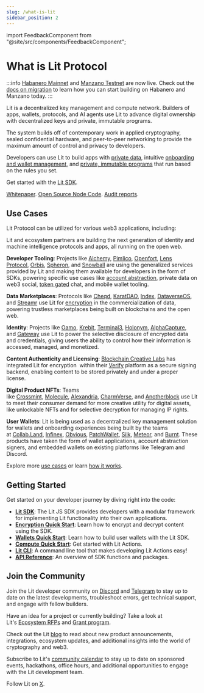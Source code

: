```yaml
---
slug: /what-is-lit
sidebar_position: 2
---
```


import FeedbackComponent from "@site/src/components/FeedbackComponent";

# What is Lit Protocol

:::info
[Habanero Mainnet](network/networks/mainnet) and [Manzano Testnet](network/networks/testnet) are now live. Check out the [docs on migration](network/migration-guide) to learn how you can start building on Habanero and Manzano today. 
:::

Lit is a decentralized key management and compute network. Builders of apps, wallets, protocols, and AI agents use Lit to advance digital ownership with decentralized keys and private, immutable programs.


The system builds off of contemporary work in applied cryptography, sealed confidential hardware, and peer-to-peer networking to provide the maximum amount of control and privacy to developers.

Developers can use Lit to build apps with [private data](../sdk/access-control/quick-start.md), intuitive [onboarding and wallet management](../sdk/wallets/quick-start.md), and [private, immutable programs](../sdk/serverless-signing/quick-start.md) that run based on the rules you set.

Get started with the [Lit SDK](../sdk/installation.md).

[Whitepaper](https://github.com/LIT-Protocol/whitepaper).   [Open Source Node Code](https://github.com/LIT-Protocol/Node).   [Audit reports](https://drive.google.com/drive/folders/1Rrht88iUkzpofwl1CvP9gEjqY60BKyFn?ref=spark.litprotocol.com).

## Use Cases

Lit Protocol can be utilized for various web3 applications, including:

Lit and ecosystem partners are building the next generation of identity and machine intelligence protocols and apps, all running on the open web.

**Developer Tooling**: Projects like [Alchemy](https://alchemy.com/?ref=spark.litprotocol.com), [Pimlico](https://www.pimlico.io/?ref=spark.litprotocol.com), [Openfort](https://www.openfort.xyz/?ref=spark.litprotocol.com), [Lens Protocol](https://www.lens.xyz/?ref=spark.litprotocol.com), [Orbis](https://useorbis.com/?ref=spark.litprotocol.com), [Spheron](https://spheron.network/?ref=spark.litprotocol.com), and [Snowball](https://www.snowballtools.xyz/?ref=spark.litprotocol.com) are using the generalized services provided by Lit and making them available for developers in the form of SDKs, powering specific use cases like [account abstraction](https://developer.litprotocol.com/v3/integrations/aa/overview?ref=spark.litprotocol.com), private data on web3 social, [token gated](https://developer.litprotocol.com/v3/sdk/access-control/evm/basic-examples?ref=spark.litprotocol.com) chat, and mobile wallet tooling.

**Data Marketplaces**: Protocols like [Cheqd](https://cheqd.io/?ref=spark.litprotocol.com), [KaratDAO](https://karatdao.com/?ref=spark.litprotocol.com), [Index](https://index.network/?ref=spark.litprotocol.com), [DataverseOS](https://dataverse-os.com/?ref=spark.litprotocol.com), and [Streamr](https://streamr.network/?ref=spark.litprotocol.com) use Lit for [encryption](https://developer.litprotocol.com/v3/sdk/access-control/encryption?ref=spark.litprotocol.com) in the commercialization of data, powering trustless marketplaces being built on blockchains and the open web.

**Identity**: Projects like [Oamo](https://www.oamo.io/?ref=spark.litprotocol.com), [Krebit](https://krebit.id/?ref=spark.litprotocol.com), [Terminal3](https://terminal3.io/?ref=spark.litprotocol.com), [Holonym](https://www.holonym.id/?ref=spark.litprotocol.com), [AlphaCapture](https://alphacapture.xyz/?ref=spark.litprotocol.com), and [Gateway](https://sandbox.mygateway.xyz/?ref=spark.litprotocol.com) use Lit to power the selective disclosure of encrypted data and credentials, giving users the ability to control how their information is accessed, managed, and monetized.

**Content Authenticity and Licensing**: [Blockchain Creative Labs](https://www.bcl.xyz/?ref=spark.litprotocol.com) has integrated Lit for encryption  within their [Verify](https://www.verifymedia.com/?ref=spark.litprotocol.com) platform as a secure signing backend, enabling content to be stored privately and under a proper license.

**Digital Product NFTs**: Teams like [Crossmint](https://crossmint.io/?ref=spark.litprotocol.com), [Molecule](https://www.molecule.xyz/?ref=spark.litprotocol.com), [Alexandria](https://alexandrialabs.xyz/?ref=spark.litprotocol.com), [CharmVerse](https://charmverse.io/?ref=spark.litprotocol.com), and [Anotherblock](https://anotherblock.io/drops/the-jackson-5-big-boy-limited-edition?ref=spark.litprotocol.com) use Lit to meet their consumer demand for more creative utility for digital assets, like unlockable NFTs and for selective decryption for managing IP rights.

**User Wallets**: Lit is being used as a decentralized key management solution for wallets and onboarding experiences being built by the teams at [Collab.Land](https://www.collab.land/?ref=spark.litprotocol.com), [Infinex](https://twitter.com/infinex_app?ref=spark.litprotocol.com), [Obvious](https://www.obvious.technology/?ref=spark.litprotocol.com), [PatchWallet](https://app.patchwallet.com/?ref=spark.litprotocol.com), [Silk](https://www.silk.sc/?ref=spark.litprotocol.com), [Meteor](https://meteor.computer/?ref=spark.litprotocol.com), and [Burnt](https://xion.burnt.com/?ref=spark.litprotocol.com). These products have taken the form of wallet applications, account abstraction signers, and embedded wallets on existing platforms like Telegram and Discord.

Explore more [use cases](usecases.md) or learn [how it works](../resources/how-it-works.md).

## Getting Started

Get started on your developer journey by diving right into the code:

- [**Lit SDK**](../sdk/installation.md): The Lit JS SDK provides developers with a modular framework for implementing Lit functionality into their own applications.
- [**Encryption Quick Start**](../sdk/access-control/quick-start.md): Learn how to encrypt and decrypt content using the SDK.
- [**Wallets Quick Start**](../sdk/wallets/quick-start.md): Learn how to build user wallets with the Lit SDK.
- [**Compute Quick Start**](../sdk/serverless-signing/quick-start.md): Get started with Lit Actions.
- [**Lit CLI**](../tools/getlit-cli.md): A command line tool that makes developing Lit Actions easy!
- [**API Reference**](https://js-sdk.litprotocol.com/index.html): An overview of SDK functions and packages.

## Join the Community

Join the Lit developer community on [Discord](https://litgateway.com/discord) and [Telegram](https://t.me/+aa73FAF9Vp82ZjJh) to stay up to date on the latest developments, troubleshoot errors, get technical support, and engage with fellow builders. 

Have an idea for a project or currently building? Take a look at Lit's [Ecosystem RFPs](https://github.com/LIT-Protocol/Ecosystem-Ideas) and [Grant program](https://github.com/LIT-Protocol/LitGrants).

Check out the Lit [blog](https://spark.litprotocol.com/) to read about new product announcements, integrations, ecosystem updates, and additional insights into the world of cryptography and web3.

Subscribe to Lit's [community calendar](https://calendar.google.com/calendar/u/5?cid=Y19hMnVxZDNjaHVqZ2Q0a3FqbGlvcDdxY2JhMEBncm91cC5jYWxlbmRhci5nb29nbGUuY29t) to stay up to date on sponsored events, hackathons, office hours, and additional opportunities to engage with the Lit development team.

Follow Lit on [X](https://twitter.com/LitProtocol).
<FeedbackComponent/>
